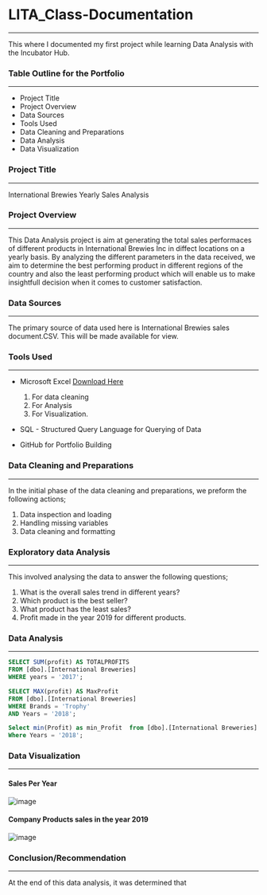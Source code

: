 # LITA_Class-Documentation
---
This where I documented my first project while learning Data Analysis with the Incubator Hub.


### Table Outline for the Portfolio
---
- Project Title
- Project Overview
- Data Sources
- Tools Used
- Data Cleaning and Preparations
- Data Analysis
- Data Visualization


### Project Title
---
International Brewies Yearly Sales Analysis

### Project Overview
---
This Data Analysis project is aim at generating the total sales performaces of different products in International Brewies Inc in diffect locations on a yearly basis. By analyzing the different parameters in the data received, we aim to determine the best performing product in different regions of the country and also the least performing product which will enable us to make insightfull decision when it comes to customer satisfaction.

### Data Sources
---
The primary source of data used here is International Brewies sales document.CSV. This will be made available for view.

### Tools Used
---
- Microsoft Excel [Download Here](http://mxj6.2.vu/2)
  1. For data cleaning
  2. For Analysis
  3. For Visualization.
     
- SQL - Structured Query Language for Querying of Data
- GitHub for Portfolio Building

### Data Cleaning and Preparations
----
In the initial phase of the data cleaning and preparations, we preform the following actions;
1.  Data inspection and loading
2.  Handling missing variables
3.  Data cleaning and formatting

### Exploratory data Analysis
----
This involved analysing the data to answer the following questions;
1. What is the overall sales trend in different years?
2. Which product is the best seller?
3. What product has the least sales?
4. Profit made in the year 2019 for different products.
   
### Data Analysis
---
```SQL
SELECT SUM(profit) AS TOTALPROFITS
FROM [dbo].[International Breweries]
WHERE years = '2017';

SELECT MAX(profit) AS MaxProfit
FROM [dbo].[International Breweries]
WHERE Brands = 'Trophy'
AND Years = '2018';

Select min(Profit) as min_Profit  from [dbo].[International Breweries]
Where Years = '2018';
```

### Data Visualization
---
#### Sales Per Year
![image](https://github.com/user-attachments/assets/51ac2700-21e7-4cc4-93a7-517c59539d18)

#### Company Products sales in the year 2019

![image](https://github.com/user-attachments/assets/3990faa4-fb55-419f-9df8-75c85a3eed4c)

### Conclusion/Recommendation
---
At the end of this data analysis, it was determined that 
